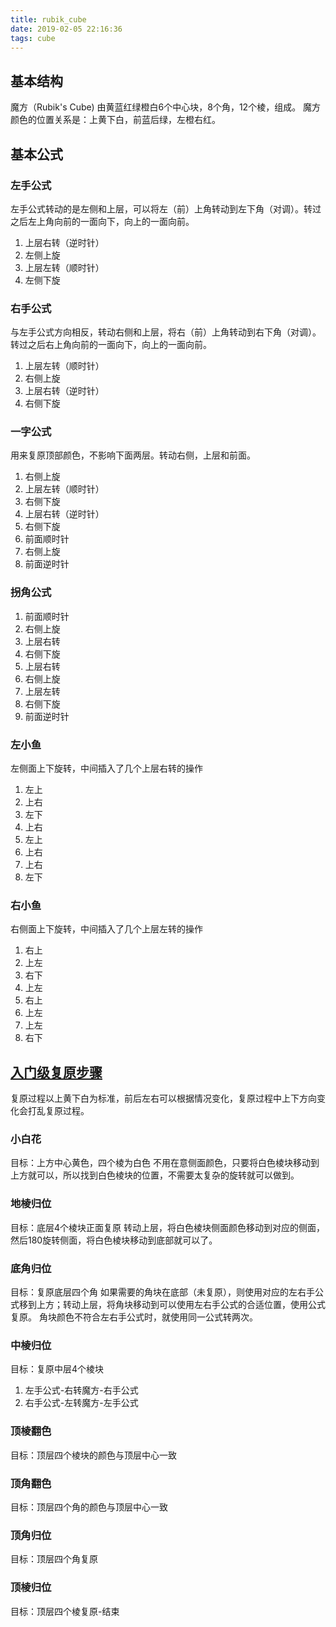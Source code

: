 ```yaml
---
title: rubik_cube
date: 2019-02-05 22:16:36
tags: cube
---
```

## 基本结构
魔方（Rubik's Cube) 由黄蓝红绿橙白6个中心块，8个角，12个棱，组成。
魔方颜色的位置关系是：上黄下白，前蓝后绿，左橙右红。

## 基本公式

### 左手公式
左手公式转动的是左侧和上层，可以将左（前）上角转动到左下角（对调）。转过之后左上角向前的一面向下，向上的一面向前。
1. 上层右转（逆时针）
2. 左侧上旋
3. 上层左转（顺时针）
4. 左侧下旋

### 右手公式
与左手公式方向相反，转动右侧和上层，将右（前）上角转动到右下角（对调）。转过之后右上角向前的一面向下，向上的一面向前。
1. 上层左转（顺时针）
2. 右侧上旋
3. 上层右转（逆时针）
4. 右侧下旋

### 一字公式
用来复原顶部颜色，不影响下面两层。转动右侧，上层和前面。
1. 右侧上旋
2. 上层左转（顺时针）
3. 右侧下旋
4. 上层右转（逆时针）
5. 右侧下旋
6. 前面顺时针
7. 右侧上旋
8. 前面逆时针

### 拐角公式

1. 前面顺时针
2. 右侧上旋
3. 上层右转
4. 右侧下旋
5. 上层右转
6. 右侧上旋
7. 上层左转
8. 右侧下旋
9. 前面逆时针

### 左小鱼
左侧面上下旋转，中间插入了几个上层右转的操作
1. 左上
2. 上右
3. 左下
4. 上右
5. 左上
6. 上右
7. 上右
8. 左下

### 右小鱼
右侧面上下旋转，中间插入了几个上层左转的操作
1. 右上
2. 上左
3. 右下
4. 上左
5. 右上
6. 上左
7. 上左
8. 右下


## [入门级复原步骤](http://www.mf100.org/beginner.htm)
复原过程以上黄下白为标准，前后左右可以根据情况变化，复原过程中上下方向变化会打乱复原过程。

### 小白花
目标：上方中心黄色，四个棱为白色
不用在意侧面颜色，只要将白色棱块移动到上方就可以，所以找到白色棱块的位置，不需要太复杂的旋转就可以做到。

### 地棱归位
目标：底层4个棱块正面复原
转动上层，将白色棱块侧面颜色移动到对应的侧面，然后180旋转侧面，将白色棱块移动到底部就可以了。

### 底角归位
目标：复原底层四个角
如果需要的角块在底部（未复原），则使用对应的左右手公式移到上方；转动上层，将角块移动到可以使用左右手公式的合适位置，使用公式复原。
角块颜色不符合左右手公式时，就使用同一公式转两次。

### 中棱归位
目标：复原中层4个棱块

1. 左手公式-右转魔方-右手公式
2. 右手公式-左转魔方-左手公式

### 顶棱翻色
目标：顶层四个棱块的颜色与顶层中心一致

### 顶角翻色
目标：顶层四个角的颜色与顶层中心一致

### 顶角归位
目标：顶层四个角复原

### 顶棱归位
目标：顶层四个棱复原-结束